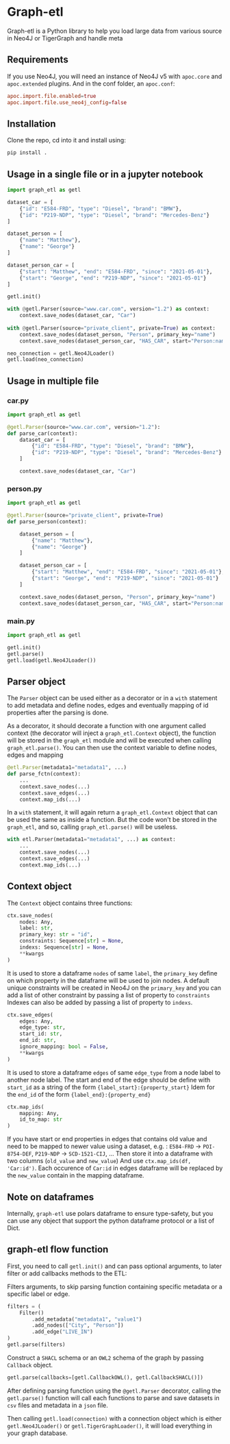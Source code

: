 # Graph-etl

Graph-etl is a Python library to help you load large data from various source in Neo4J or TigerGraph and handle meta

## Requirements

If you use Neo4J, you will need an instance of Neo4J v5 with `apoc.core` and `apoc.extended` plugins.
And in the conf folder, an `apoc.conf`:

```conf
apoc.import.file.enabled=true
apoc.import.file.use_neo4j_config=false
```

## Installation

Clone the repo, cd into it and install using:

```bash
pip install .
```

## Usage in a single file or in a jupyter notebook

```python
import graph_etl as getl

dataset_car = [
    {"id": "E584-FRD", "type": "Diesel", "brand": "BMW"},
    {"id": "P219-NDP", "type": "Diesel", "brand": "Mercedes-Benz"}
]

dataset_person = [
    {"name": "Matthew"},
    {"name": "George"}
]

dataset_person_car = [
    {"start": "Matthew", "end": "E584-FRD", "since": "2021-05-01"},
    {"start": "George", "end": "P219-NDP", "since": "2021-05-01"}
]

getl.init()

with @getl.Parser(source="www.car.com", version="1.2") as context:
    context.save_nodes(dataset_car, "Car")
    
with @getl.Parser(source="private_client", private=True) as context:
    context.save_nodes(dataset_person, "Person", primary_key="name")
    context.save_nodes(dataset_person_car, "HAS_CAR", start="Person:name", end="Car:id")

neo_connection = getl.Neo4JLoader()
getl.load(neo_connection)
```

## Usage in multiple file

### car.py

```python
import graph_etl as getl

@getl.Parser(source="www.car.com", version="1.2"):
def parse_car(context):
    dataset_car = [
        {"id": "E584-FRD", "type": "Diesel", "brand": "BMW"},
        {"id": "P219-NDP", "type": "Diesel", "brand": "Mercedes-Benz"}
    ]

    context.save_nodes(dataset_car, "Car")
```

### person.py

```python
import graph_etl as getl

@getl.Parser(source="private_client", private=True)
def parse_person(context):

    dataset_person = [
        {"name": "Matthew"},
        {"name": "George"}
    ]

    dataset_person_car = [
        {"start": "Matthew", "end": "E584-FRD", "since": "2021-05-01"},
        {"start": "George", "end": "P219-NDP", "since": "2021-05-01"}
    ]

    context.save_nodes(dataset_person, "Person", primary_key="name")
    context.save_nodes(dataset_person_car, "HAS_CAR", start="Person:name", end="Car:id")

```

### main.py

```python
import graph_etl as getl

getl.init()
getl.parse()
getl.load(getl.Neo4JLoader())
```

## Parser object

The `Parser` object can be used either as a decorator or in a `with` statement to add metadata and define nodes, edges and eventually mapping of id properties after the parsing is done.

As a decorator, it should decorate a function with one argument called context (the decorator will inject a `graph_etl.Context` object), the function will be stored in the `graph_etl` module and will be executed when calling `graph_etl.parse()`.
You can then use the context variable to define nodes, edges and mapping

```python
@etl.Parser(metadata1="metadata1", ...)
def parse_fctn(context):
    ...
    context.save_nodes(...)
    context.save_edges(...)
    context.map_ids(...)
```

In a `with` statement, it will again return a `graph_etl.Context` object that can be used the same as inside a function.
But the code won't be stored in the `graph_etl`, and so, calling `graph_etl.parse()` will be useless.

```python
with etl.Parser(metadata1="metadata1", ...) as context:
    ...
    context.save_nodes(...)
    context.save_edges(...)
    context.map_ids(...)
```

## Context object

The `Context` object contains three functions:

```python
ctx.save_nodes(
    nodes: Any, 
    label: str,
    primary_key: str = "id",
    constraints: Sequence[str] = None,
    indexs: Sequence[str] = None, 
    **kwargs
)
```

It is used to store a dataframe `nodes` of same `label`, the ``primary_key`` define on which property in the dataframe will be used to join nodes.
A default unique constraints will be created in Neo4J on the `primary_key` and you can add a list of other constraint by passing a list of property to `constraints`
Indexes can also be added by passing a list of property to `indexs`.

```python
ctx.save_edges(
    edges: Any, 
    edge_type: str,
    start_id: str,
    end_id: str,
    ignore_mapping: bool = False,
    **kwargs
)
```

It is used to store a dataframe `edges` of same `edge_type` from a node label to another node label.
The start and end of the edge should be define with `start_id` as a string of the form `{label_start}:{property_start}`
Idem for the `end_id` of the form `{label_end}:{property_end}`

```python
ctx.map_ids(
    mapping: Any, 
    id_to_map: str
)
```

If you have start or end properties in edges that contains old value and need to be mapped to newer value using a dataset,
e.g. : `E584-FRD` -> `POI-8754-DEF`, `P219-NDP` -> `SCD-1521-CIJ`, ...
Then store it into a dataframe with two columns (`old_value` and `new_value`)
And use `ctx.map_ids(df, 'Car:id')`.
Each occurence of `Car:id` in edges dataframe will be replaced by the ``new_value`` contain in the mapping dataframe.

## Note on dataframes

Internally, `graph-etl` use polars dataframe to ensure type-safety, but you can use any object that support the python dataframe protocol or a list of Dict.

## graph-etl flow function

First, you need to call `getl.init()` and can pass optional arguments, to later filter or add callbacks methods to the ETL:

Filters arguments, to skip parsing function containing specific metadata or a specific label or edge.

```python
filters = (
    Filter()
        .add_metadata("metadata1", "value1")
        .add_nodes(["City", "Person"])
        .add_edge("LIVE_IN")
)
getl.parse(filters)
```

Construct a `SHACL` schema or an `OWL2` schema of the graph by passing `Callback` object.

```python
getl.parse(callbacks=[getl.CallbackOWL(), getl.CallbackSHACL()])
```

After defining parsing function using the `@getl.Parser` decorator, calling the `getl.parse()` function will call each functions to parse and save datasets in `csv` files and metadata in a `json` file.

Then calling `getl.load(connection)` with a connection object which is either `getl.Neo4JLoader()` or `getl.TigerGraphLoader()`, it will load everything in your graph database.
